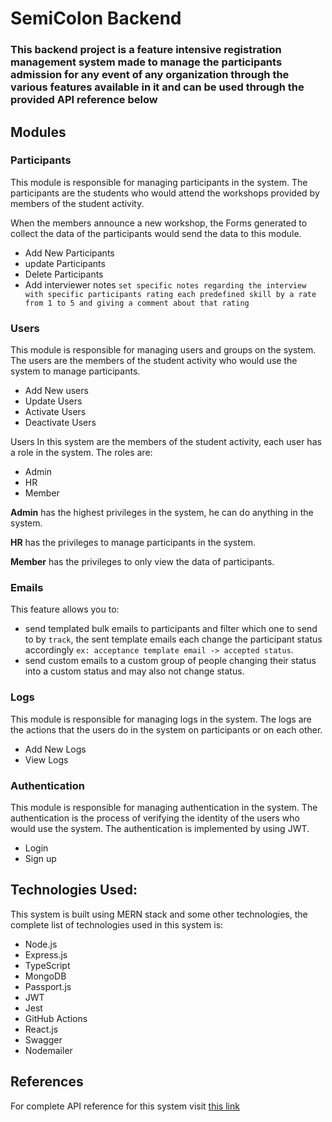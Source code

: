 # SemiColon Backend

### This backend project is a feature intensive registration management system made to manage the participants admission for any event of any organization through the various features available in it and can be used through the provided API reference below

## Modules

### Participants

This module is responsible for managing participants in the system. The participants are the students who would attend the workshops provided by members of the student activity.

When the members announce a new workshop, the Forms generated to collect the data of the participants would send the data to this module.

-   Add New Participants
-   update Participants
-   Delete Participants
-   Add interviewer notes `set specific notes regarding the interview with specific participants rating each predefined skill by a rate from 1 to 5 and giving a comment about that rating`

### Users

This module is responsible for managing users and groups on the system. The users are the members of the student activity who would use the system to manage participants.

-   Add New users
-   Update Users
-   Activate Users
-   Deactivate Users

Users In this system are the members of the student activity, each user has a role in the system.
The roles are:

-   Admin
-   HR
-   Member

**Admin** has the highest privileges in the system, he can do anything in the system.

**HR** has the privileges to manage participants in the system.

**Member** has the privileges to only view the data of participants.

### Emails

This feature allows you to:

-   send templated bulk emails to participants and filter which one to send to by `track`, the sent template emails each change the participant status accordingly `ex: acceptance template email -> accepted status`.
-   send custom emails to a custom group of people changing their status into a custom status and may also not change status.

### Logs

This module is responsible for managing logs in the system. The logs are the actions that the users do in the system on participants or on each other.

-   Add New Logs
-   View Logs

### Authentication

This module is responsible for managing authentication in the system. The authentication is the process of verifying the identity of the users who would use the system. The authentication is implemented by using JWT.

-   Login
-   Sign up

## Technologies Used:

This system is built using MERN stack and some other technologies, the complete list of technologies used in this system is:

-   Node.js
-   Express.js
-   TypeScript
-   MongoDB
-   Passport.js
-   JWT
-   Jest
-   GitHub Actions
-   React.js
-   Swagger
-   Nodemailer

## References

For complete API reference for this system visit [this link](https://semicolon-registration-backend.onrender.com/)
